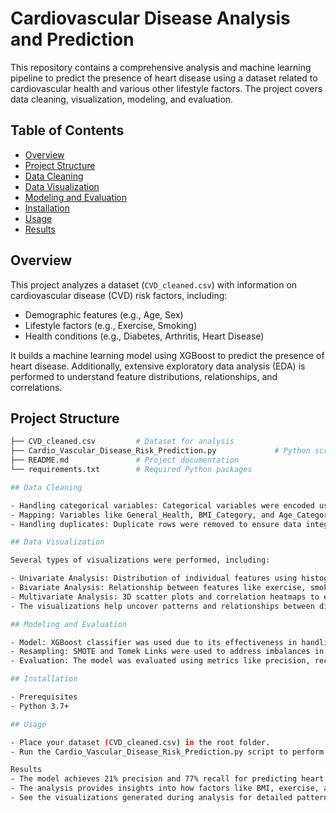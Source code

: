 # Cardiovascular Disease Analysis and Prediction

This repository contains a comprehensive analysis and machine learning pipeline to predict the presence of heart disease using a dataset related to cardiovascular health and various other lifestyle factors. The project covers data cleaning, visualization, modeling, and evaluation.

## Table of Contents
- [Overview](#overview)
- [Project Structure](#project-structure)
- [Data Cleaning](#data-cleaning)
- [Data Visualization](#data-visualization)
- [Modeling and Evaluation](#modeling-and-evaluation)
- [Installation](#installation)
- [Usage](#usage)
- [Results](#results)


## Overview

This project analyzes a dataset (`CVD_cleaned.csv`) with information on cardiovascular disease (CVD) risk factors, including:
- Demographic features (e.g., Age, Sex)
- Lifestyle factors (e.g., Exercise, Smoking)
- Health conditions (e.g., Diabetes, Arthritis, Heart Disease)

It builds a machine learning model using XGBoost to predict the presence of heart disease. Additionally, extensive exploratory data analysis (EDA) is performed to understand feature distributions, relationships, and correlations.

## Project Structure

```bash
├── CVD_cleaned.csv         # Dataset for analysis
├── Cardio_Vascular_Disease_Risk_Prediction.py             # Python script with data cleaning, visualization, and modeling code
├── README.md               # Project documentation
└── requirements.txt        # Required Python packages

## Data Cleaning

- Handling categorical variables: Categorical variables were encoded using techniques such as one-hot encoding and label encoding.
- Mapping: Variables like General_Health, BMI_Category, and Age_Category were mapped into numerical/ordinal values.
- Handling duplicates: Duplicate rows were removed to ensure data integrity.

## Data Visualization

Several types of visualizations were performed, including:

- Univariate Analysis: Distribution of individual features using histograms and count plots.
- Bivariate Analysis: Relationship between features like exercise, smoking, and disease conditions.
- Multivariate Analysis: 3D scatter plots and correlation heatmaps to explore complex relationships between multiple variables.
- The visualizations help uncover patterns and relationships between different factors contributing to cardiovascular diseases.

## Modeling and Evaluation

- Model: XGBoost classifier was used due to its effectiveness in handling class imbalances.
- Resampling: SMOTE and Tomek Links were used to address imbalances in the dataset (oversampling the minority class and undersampling the majority class).
- Evaluation: The model was evaluated using metrics like precision, recall, F1-score, ROC-AUC, and confusion matrices. Both ROC and precision-recall curves were plotted to assess model performance.

## Installation

- Prerequisites
- Python 3.7+

## Usage

- Place your dataset (CVD_cleaned.csv) in the root folder.
- Run the Cardio_Vascular_Disease_Risk_Prediction.py script to perform the analysis and model training:

Results
- The model achieves 21% precision and 77% recall for predicting heart disease, with an ROC-AUC score of 0.75.
- The analysis provides insights into how factors like BMI, exercise, and age are related to cardiovascular diseases.
- See the visualizations generated during analysis for detailed patterns and trends.
